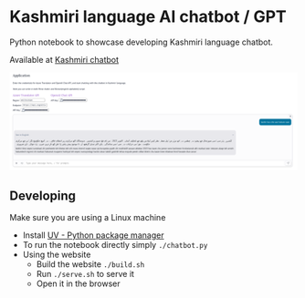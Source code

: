 # Kashmiri language AI chatbot / GPT

Python notebook to showcase developing Kashmiri language chatbot.

Available at [Kashmiri chatbot](https://aszenz.github.io/kashmiri-chatbot/)

![chatbot](./public/chatbot.png)

## Developing

Make sure you are using a Linux machine

- Install [UV - Python package manager](https://docs.astral.sh/uv/)
- To run the notebook directly simply `./chatbot.py`
- Using the website
  - Build the website `./build.sh`
  - Run `./serve.sh` to serve it
  - Open it in the browser
